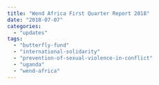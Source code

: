 ```yaml
---
title: "Wend Africa First Quarter Report 2018"
date: "2018-07-07"
categories: 
  - "updates"
tags: 
  - "butterfly-fund"
  - "international-solidarity"
  - "prevention-of-sexual-violence-in-conflict"
  - "uganda"
  - "wend-africa"
---
```




